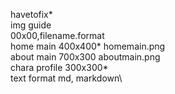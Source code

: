 havetofix*\
img guide\
00x00,filename.format\
home main 400x400* homemain.png\
about main 700x300 aboutmain.png\
chara profile 300x300*\
text format md, markdown\
